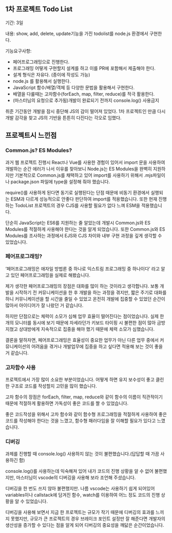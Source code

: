 ## 1차 프로젝트 Todo List

기간: 3일

내용: show, add, delete, update기능을 가진 todolist를 node.js 환경에서 구현한다.

기능요구사항: 

- 페어프로그래밍으로 진행한다.
- 프로그래밍 어떻게 구현할지 설계를 하고 이를 PR에 포함해서 제출해야 한다.
- 설계 형식은 자유다. (종이에 작성도 가능)
- node.js 를 활용해서 실행한다.
- JavaScript 함수/배열/객체 등 다양한 문법을 활용해서 구현한다.
- 배열을 다룰때는 고차함수(forEach, map, filter, reduce)를 적극 활용한다.
- (마스터님의 요청으로 추가됨)개발이 완료되기 전까지 console.log() 사용금지

취준 기간동안 개발을 잠시 중단해 JS의 감이 떨어져 있었다. 1차 프로젝트인 만큼 다시 개발 감각을 찾고 JS의 기반을 튼튼히 다진다는 각오로 임했다. 

## 프로젝트시 느낀점

### Common.js? ES Modules? 

과거 웹 프로젝트 진행시 React나 Vue를 사용한 경험이 있어서 import 문을 사용하여 개발하는 순간 에러가 나서 이유를 찾아보니 Node.js는  ES Modules을 완벽히 지원하지만 기본적으로 Common.js를 채택하고 있어 import를 사용하기 위해서 .mjs파일이나 package.json 파일에 type을 설정해 줘야 했습니다.  

require()를 사용하게 된다면 동기로 실행된다는 단점 때문에 비동기 환경에서 실행되는 ESM과 다르게 성능적으로 안좋다 판단하여 import를 적용했습니다.  또한 현재 진행하는 TodoList 프로젝트의 경우 CJS를 사용할 필요가 없다 느껴 ESM을 적용했습니다. 

단순히 JavaScript는 ES6를 지원하는 줄 알았는데 개발시  Common.js와 ES Modules를 적절하게 사용해야 한다는 것을 알게 되었습니다. 또한 Common.js와 ES Modules를 조사하는 과정에서  EJS와 CJS 차이와 내부 구현 과정을 깊게 생각할 수 있었습니다. 

### 페어프로그래밍? 

‘페어프로그래밍은 애자일 방법론 중 하나로 익스트림 프로그래밍 중 하나이다’ 라고 알고 있던 페어프로그래밍을 실제로 해봤습니다. 

제가 생각한 페어프로그래밍의 장점은 대화를 많이 하는 것이라고 생각합니다. 보통 개발을 시작하기 전 커뮤니케이션을 한 후 개발을 하는 과정을 겪지만, 짧은 주기로 대화를 하니 커뮤니케이션을 할 시간을 줄일 수 있었고 온전히 개발에 집중할 수 있었던 순간이 많아서 아이디어가 잘 나왔던 거 같습니다. 

하지만 단점으로는 체력이 소모가 심해 업무 효율이 떨어진다는 점이었습니다. 실제 한 개의 모니터를 동시에 보기 때문에 자세라던가 키보드 타이핑 시 불편한 점이 많아 금방 지쳤고 상대방에게 지속적으로 집중을 해야 했기 때문에 체력 소모가 심했습니다. 

결론을 말하자면, 페어프로그래밍은 효율성이 중요한 업무가 아닌 다른 업무 중에서 커뮤니케이션의 어려움을 겪거나 개발업무에 집중을 하고 싶다면 적용해 보는 것이 좋을 거 같습니다. 

### 고차함수 사용

프로젝트에서 가장 많이 소요한 부분이었습니다. 어떻게 하면 유지 보수성이 좋고 클린한 구조로 코드를 작성할지 고민을 많이 했습니다. 

고차 함수의 장점은 forEach, filter, map, reduce와 같이 함수의 이름이 직관적이기 때문에 적절하게 활용하면 가독성이 좋은 코드를 짤 수 있었습니다. 

좋은 코드작성을 위해서 고차 함수와 같이 함수형 프로그래밍을 적절하게 사용하여 좋은 코드를 작성해야 한다는 것을 느꼈고, 함수형 패러다임을 잘 이해할 필요가 있다고 느꼈습니다. 

### 디버깅

과제를 진행할 때 console.log() 사용하지 않는 것이 불편했습니다.(답답할 때 가끔 사용하긴 함)

console.log()를 사용하는데 익숙해져 있어 내가 코드의 진행 상황을 알 수 없어 불편했지만, 마스터님이 vscode의 디버깅을 사용해 보라 조언해 주셨습니다. 

디버깅을 한 번도 쓰지 않아 불편했지만. 나름 vscode는 사용하기 쉽게 되어있어 variables이나 callstack에 담겨진 함수, watch를 이용하여 어느 정도 코드의 진행 상황을 알 수 있었습니다. 

디버깅을 사용해 보면서 지금 한 프로젝트는 규모가 작기 때문에 디버깅의 효과를 느끼지 못했지만, 규모가 큰 프로젝트의 경우 브레이크 포인트 설정만 잘 해준다면 개발자의 생산성을 증가할 수 있다는 점을 알게 되어 디버깅의 중요성을 깨닳은 순간이었습니다.
